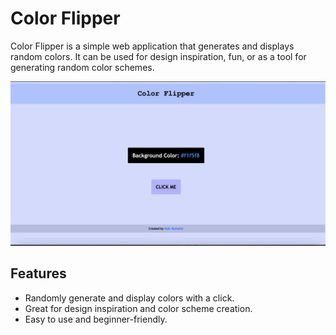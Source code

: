 # Color Flipper

Color Flipper is a simple web application that generates and displays random colors. It can be used for design inspiration, fun, or as a tool for generating random color schemes.

![Color Flipper Screenshot](Images/screenshot.png)

## Features

- Randomly generate and display colors with a click.
- Great for design inspiration and color scheme creation.
- Easy to use and beginner-friendly.
